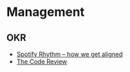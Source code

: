 # Management

## OKR

- [Spotify Rhythm – how we get aligned](https://blog.crisp.se/2016/06/08/henrikkniberg/spotify-rhythm)
- [The Code Review](https://sizovs.net/2020/07/19/the-code-review/)